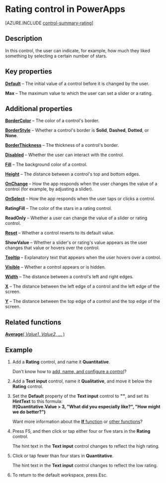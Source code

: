 <properties
    pageTitle="Rating control: reference | Microsoft PowerApps"
    description="Information, including properties and examples, about the Rating control"
    services=""
    suite="powerapps"
    documentationCenter="na"
    authors="aftowen"
    manager="erikre"
    editor=""
    tags=""/>

<tags
   ms.service="powerapps"
   ms.devlang="na"
   ms.topic="article"
   ms.tgt_pltfrm="na"
   ms.workload="na"
   ms.date="03/09/2016"
   ms.author="anneta"/>

# Rating control in PowerApps #
[AZURE.INCLUDE [control-summary-rating](../../includes/control-summary-rating.md)]

## Description ##
In this control, the user can indicate, for example, how much they liked something by selecting a certain number of stars.

## Key properties ##

[**Default**](properties\properties-core.md) – The initial value of a control before it is changed by the user.

**Max** – The maximum value to which the user can set a slider or a rating.

## Additional properties ##

[**BorderColor**](properties\properties-color-border.md) – The color of a control's border.

[**BorderStyle**](properties\properties-size-location.md) – Whether a control's border is **Solid**, **Dashed**, **Dotted**, or **None**.

[**BorderThickness**](properties\properties-size-location.md) – The thickness of a control's border.

[**Disabled**](properties\properties-core.md) – Whether the user can interact with the control.

[**Fill**](properties\properties-color-border.md) – The background color of a control.

[**Height**](properties\properties-size-location.md) – The distance between a control's top and bottom edges.

[**OnChange**](properties\properties-core.md) – How the app responds when the user changes the value of a control (for example, by adjusting a slider).

[**OnSelect**](properties\properties-core.md) – How the app responds when the user taps or clicks a control.

**RatingFill** – The color of the stars in a rating control.

**ReadOnly** – Whether a user can change the value of a slider or rating control.

[**Reset**](properties\properties-core.md) – Whether a control reverts to its default value.

**ShowValue** – Whether a slider's or rating's value appears as the user changes that value or hovers over the control.

[**Tooltip**](properties\properties-core.md) – Explanatory text that appears when the user hovers over a control.

[**Visible**](properties\properties-core.md) – Whether a control appears or is hidden.

[**Width**](properties\properties-size-location.md) – The distance between a control's left and right edges.

[**X**](properties\properties-size-location.md) – The distance between the left edge of a control and the left edge of the screen.

[**Y**](properties\properties-size-location.md) – The distance between the top edge of a control and the top edge of the screen.

## Related functions ##

[**Average**( *Value1*, *Value2,* ... )](function-aggregates.md)

## Example ##
1. Add a **Rating** control, and name it **Quantitative**.

	Don't know how to [add, name, and configure a control](add-configure-controls.md)?

1. Add a **Text input** control, name it **Qualitative**, and move it below the **Rating** control.

1. Set the **Default** property of the **Text input** control to **""**, and set its **HintText** to this formula:
<br>**If(Quantitative.Value > 3, "What did you especially like?", "How might we do better?")**

	Want more information about the [**If** function](function-if.md) or [other functions](formula-reference.md)?

1. Press F5, and then click or tap either four or five stars in the **Rating** control.

	The hint text in the **Text input** control changes to reflect the high rating.

1. Click or tap fewer than four stars in **Quantitative**.

	The hint text in the **Text input** control changes to reflect the low rating.

1. To return to the default workspace, press Esc.
